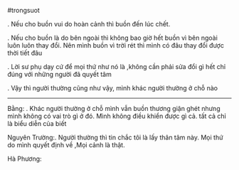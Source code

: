 #trongsuot

. Nếu cho buồn vui do hoàn cảnh thì buồn đến lúc chết.

. Nếu cho buồn là do bên ngoài thì không bao giờ hết buồn vì bên ngoài luôn luôn thay đổi. Nên mình buồn vì trời rét thì mình có đâu thay đổi được thời tiết đâu

. Lời sư phụ dạy cứ để mọi thứ như nó là ,không cần phải sửa đổi gì hết chỉ đúng với những người đã quyết tâm

. Vậy thì người thường cũng như vậy, mình khác người thường ở chỗ nào

---

Bằng: . Khác người thường ở chỗ mình vẫn buồn thương giận ghét nhưng mình không có vai trò gì ở đó. Mình không điều khiển được gì cả. tất cả chỉ là biểu diễn của biết

  

Nguyên Trường:. Người thường thì tin chắc tôi là lấy thân tâm này. Mọi thứ do mình quyết định về ,Mọi cảnh là thật.

  

Hà Phương: